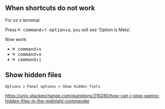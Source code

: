 ## When shortcuts do not work

For os x terminal:

Press <kbd>⌘ command</kbd>+<kbd>⌥ option</kbd>+<kbd>o</kbd>, you will see 'Option is Meta'.

Now work:

- <kbd>⌘ command</kbd>+<kbd>s</kbd>
- <kbd>⌘ command</kbd>+<kbd>o</kbd>
- <kbd>⌘ command</kbd>+<kbd>i</kbd>

## Show hidden files

`Options > Panel options > Show hidden fiels`

https://unix.stackexchange.com/questions/216280/how-can-i-stop-seeing-hidden-files-in-the-midnight-commander
